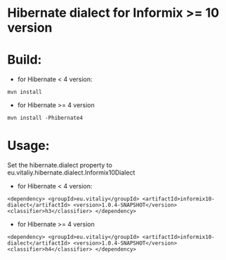 Hibernate dialect for Informix >= 10 version
============================================
# Build:

*  for Hibernate < 4 version:

`mvn install`

*  for Hibernate >= 4 version

`mvn install -Phibernate4`

# Usage:
Set the hibernate.dialect property to eu.vitaliy.hibernate.dialect.Informix10Dialect
*  for Hibernate < 4 version:

`
<dependency>
   <groupId>eu.vitaliy</groupId>
   <artifactId>informix10-dialect</artifactId>
   <version>1.0.4-SNAPSHOT</version>
   <classifier>h3</classifier>
</dependency>
`

*  for Hibernate >= 4 version

`
<dependency>
   <groupId>eu.vitaliy</groupId>
   <artifactId>informix10-dialect</artifactId>
   <version>1.0.4-SNAPSHOT</version>
   <classifier>h4</classifier>
</dependency>
`


